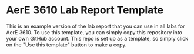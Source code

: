 # AerE 3610 Lab Report Template

This is an example version of the lab report that you can use in all labs for AerE 3610. To use this template, you can simply copy this repository into your own GitHub account. This repo is set up as a template, so simply click on the "Use this template" button to make a copy.


